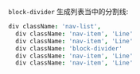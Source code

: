 
`block-divider` 生成列表当中的分割线:

```coffee
div className: 'nav-list',
  div className: 'nav-item', 'Line'
  div className: 'nav-item', 'Line'
  div className: 'block-divider'
  div className: 'nav-item', 'Line'
  div className: 'nav-item', 'Line'
  ```
